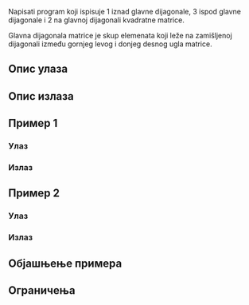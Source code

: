 Napisati program koji ispisuje 1 iznad glavne dijagonale, 3 ispod glavne dijagonale i 2 na glavnoj dijagonali kvadratne matrice.

Glavna dijagonala matrice je skup elemenata koji leže na zamišljenoj dijagonali između gornjeg levog i donjeg desnog ugla matrice.

## Опис улаза

## Опис излаза

## Пример 1

### Улаз

### Излаз

## Пример 2

### Улаз

### Излаз

## Објашњење примера

## Ограничења